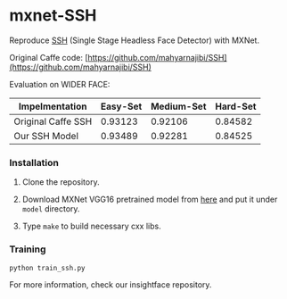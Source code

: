# mxnet-SSH
Reproduce [SSH](https://arxiv.org/abs/1708.03979) (Single Stage Headless Face Detector) with MXNet.

Original Caffe code: [https://github.com/mahyarnajibi/SSH](https://github.com/mahyarnajibi/SSH)

Evaluation on WIDER FACE:

| Impelmentation     | Easy-Set | Medium-Set | Hard-Set |
| ------------------ | -------- | ---------- | -------- |
| Original Caffe SSH | 0.93123  | 0.92106    | 0.84582  |
| Our SSH Model      | 0.93489  | 0.92281    | 0.84525  |

### Installation
1. Clone the repository.

2. Download MXNet VGG16 pretrained model from [here](http://data.dmlc.ml/models/imagenet/vgg/vgg16-0000.params) and put it under `model` directory.

3. Type `make` to build necessary cxx libs.

### Training

```
python train_ssh.py
```

For more information, check our insightface repository.
